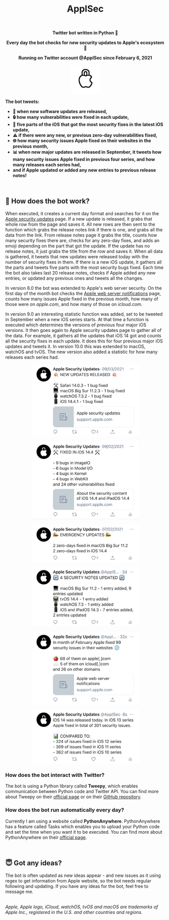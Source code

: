 <h1 align="center">ApplSec</h1>
<br>
<p align="center"><b>Twitter bot written in Python 🐍</b></p>
<p align="center"><b>Every day the bot checks for new security updates to Apple's ecosystem 🔐</b></p>
<p align="center"><b>Running on Twitter account @ApplSec since February 6, 2021</b></p>

<p align="center"><img src="images/ApplSec.png" width=90></p>

<b>The bot tweets:
* 🔄 when new software updates are released,
* 🔒 how many vulnerabilities were fixed in each update,
* 💉 five parts of the iOS that got the most security fixes in the latest iOS update,
* ⚠️ if there were any new, or previous zero-day vulnerabilities fixed,
* 🌐 how many security issues Apple fixed on their websites in the previous month,
* 📊 when new major updates are released in September, it tweets how many security issues Apple fixed in previous four series, and how many releases each series had,
* and if Apple updated or added any new entries to previous release notes!
</b>
<br>

## 🤖 How does the bot work?
When executed, it creates a current day format and searches for it on the [Apple security updates](https://support.apple.com/en-us/HT201222) page. If a new update is released, it grabs that whole row from the page and saves it. All new rows are then sent to the function which grabs the release notes link if there is one, and grabs all the data from the link. From release notes page it grabs the title, counts how many security fixes there are, checks for any zero-day fixes, and adds an emoji depending on the part that got the update. If the update has no release notes, it just grabs the title from the row and saves it. When all data is gathered, it tweets that new updates were released today with the number of security fixes in them. If there is a new iOS update, it gathers all the parts and tweets five parts with the most security bugs fixed. Each time the bot also takes last 20 release notes, checks if Apple added any new entries, or updated any previous ones and tweets all the changes.

In version 8.0 the bot was extended to Apple's web server security. On the first day of the month bot checks the [Apple web server notifications](https://support.apple.com/en-us/HT201536) page, counts how many issues Apple fixed in the previous month, how many of those were on _apple.com_, and how many of those on _icloud.com_.

In version 9.0 an interesting statistic function was added, set to be tweeted in September when a new iOS series starts. At that time a function is executed which determines the versions of previous four major iOS versions. It then goes again to Apple security updates page to gather all of the data. For example, it gathers all the updates that iOS 14 got and counts all the security fixes in each update. It does this for four previous major iOS updates and tweets it. In version 10.0 this was extended to macOS, watchOS and tvOS. The new version also added a statistic for how many releases each series had.

<p align="center"><img src="images/image1.jpg" width=340></p>
<p align="center"><img src="images/image2.jpg" width=340></p>
<p align="center"><img src="images/image3.jpg" width=340></p>
<p align="center"><img src="images/image4.jpg" width=340></p>
<p align="center"><img src="images/image5.jpg" width=340></p>
<p align="center"><img src="images/image6.jpg" width=340></p>


### How does the bot interact with Twitter?
The bot is using a Python library called __Tweepy__, which enables communication between Python code and Twitter API. You can find more about Tweepy on their [official page](https://www.tweepy.org/) or on their [GitHub repository](https://github.com/tweepy/tweepy).


### How does the bot run automatically every day?
Currently I am using a website called __PythonAnywhere__. PythonAnywhere has a feature called Tasks which enables you to upload your Python code and set the time when you want it to be executed. You can find more about PythonAnywhere on their [official page](https://www.pythonanywhere.com/).

<br>

## 😇 Got any ideas?
The bot is often updated as new ideas appear - and new issues as it using regex to get information from Apple website, so the bot needs regular following and updating. If you have any ideas for the bot, feel free to message me.
<br><br>

*Apple, Apple logo, iCloud, watchOS, tvOS and macOS are trademarks of Apple Inc., registered in the U.S. and other countries and regions.*
